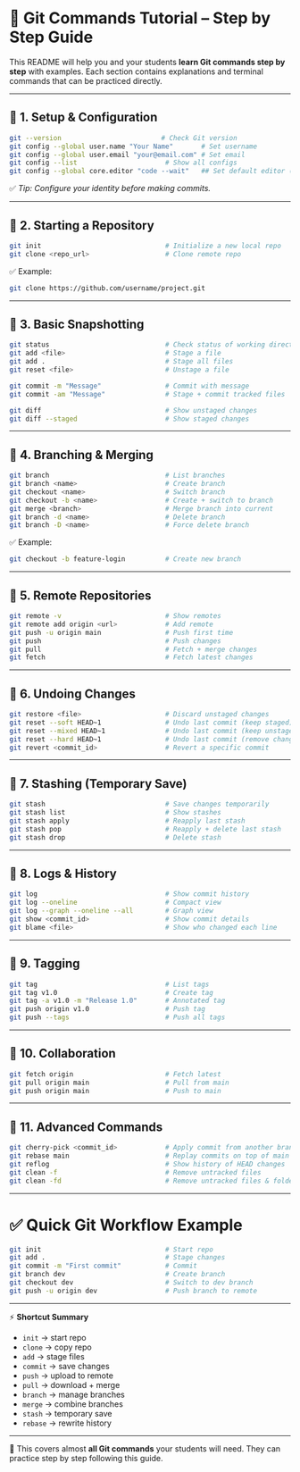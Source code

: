 # 📘 Git Commands Tutorial – Step by Step Guide

This README will help you and your students **learn Git commands step by step** with examples. Each section contains explanations and terminal commands that can be practiced directly.

---

## 🔹 1. Setup & Configuration
```bash
git --version                         # Check Git version
git config --global user.name "Your Name"       # Set username
git config --global user.email "your@email.com" # Set email
git config --list                      # Show all configs
git config --global core.editor "code --wait"   ## Set default editor (example: VS Code)
```

✅ *Tip: Configure your identity before making commits.*

---

## 🔹 2. Starting a Repository
```bash
git init                               # Initialize a new local repo
git clone <repo_url>                   # Clone remote repo
```

✅ Example:
```bash
git clone https://github.com/username/project.git
```

---

## 🔹 3. Basic Snapshotting
```bash
git status                             # Check status of working directory
git add <file>                         # Stage a file
git add .                              # Stage all files
git reset <file>                       # Unstage a file

git commit -m "Message"                # Commit with message
git commit -am "Message"               # Stage + commit tracked files

git diff                               # Show unstaged changes
git diff --staged                      # Show staged changes
```

---

## 🔹 4. Branching & Merging
```bash
git branch                             # List branches
git branch <name>                      # Create branch
git checkout <name>                    # Switch branch
git checkout -b <name>                 # Create + switch to branch
git merge <branch>                     # Merge branch into current
git branch -d <name>                   # Delete branch
git branch -D <name>                   # Force delete branch
```

✅ Example:
```bash
git checkout -b feature-login          # Create new branch
```

---

## 🔹 5. Remote Repositories
```bash
git remote -v                          # Show remotes
git remote add origin <url>            # Add remote
git push -u origin main                # Push first time
git push                               # Push changes
git pull                               # Fetch + merge changes
git fetch                              # Fetch latest changes
```

---

## 🔹 6. Undoing Changes
```bash
git restore <file>                     # Discard unstaged changes
git reset --soft HEAD~1                # Undo last commit (keep staged)
git reset --mixed HEAD~1               # Undo last commit (keep unstaged)
git reset --hard HEAD~1                # Undo last commit (remove changes)
git revert <commit_id>                 # Revert a specific commit
```

---

## 🔹 7. Stashing (Temporary Save)
```bash
git stash                              # Save changes temporarily
git stash list                         # Show stashes
git stash apply                        # Reapply last stash
git stash pop                          # Reapply + delete last stash
git stash drop                         # Delete stash
```

---

## 🔹 8. Logs & History
```bash
git log                                # Show commit history
git log --oneline                      # Compact view
git log --graph --oneline --all        # Graph view
git show <commit_id>                   # Show commit details
git blame <file>                       # Show who changed each line
```

---

## 🔹 9. Tagging
```bash
git tag                                # List tags
git tag v1.0                           # Create tag
git tag -a v1.0 -m "Release 1.0"       # Annotated tag
git push origin v1.0                   # Push tag
git push --tags                        # Push all tags
```

---

## 🔹 10. Collaboration
```bash
git fetch origin                       # Fetch latest
git pull origin main                   # Pull from main
git push origin main                   # Push to main
```

---

## 🔹 11. Advanced Commands
```bash
git cherry-pick <commit_id>            # Apply commit from another branch
git rebase main                        # Replay commits on top of main
git reflog                             # Show history of HEAD changes
git clean -f                           # Remove untracked files
git clean -fd                          # Remove untracked files & folders
```

---

# ✅ Quick Git Workflow Example
```bash
git init                               # Start repo
git add .                              # Stage changes
git commit -m "First commit"           # Commit
git branch dev                         # Create branch
git checkout dev                       # Switch to dev branch
git push -u origin dev                 # Push branch to remote
```

---

⚡ **Shortcut Summary**  
- `init` → start repo  
- `clone` → copy repo  
- `add` → stage files  
- `commit` → save changes  
- `push` → upload to remote  
- `pull` → download + merge  
- `branch` → manage branches  
- `merge` → combine branches  
- `stash` → temporary save  
- `rebase` → rewrite history  

---

🚀 This covers almost **all Git commands** your students will need. They can practice step by step following this guide.

